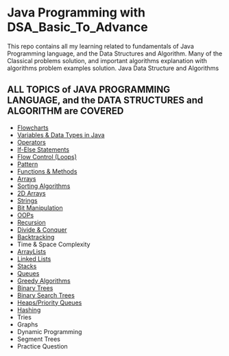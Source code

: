 # Java Programming with DSA_Basic_To_Advance
This repo contains all my learning related to fundamentals of Java Programming language, and the Data Structures and Algorithm. Many of the Classical problems solution, and important algorithms explanation with algorithms problem examples solution. Java Data Structure and Algorithms

## ALL TOPICS of JAVA PROGRAMMING LANGUAGE, and the DATA STRUCTURES and ALGORITHM are COVERED
- [Flowcharts](https://github.com/isinghabhishek/java_dsa-basic-to-advance/tree/master/01%20Flowcharts) 
- [Variables & Data Types in Java](https://github.com/isinghabhishek/java_dsa-basic-to-advance/tree/master/02%20Variables%20%26%20Data%20Types)
- [Operators](https://github.com/isinghabhishek/java_dsa-basic-to-advance/tree/master/03%20Operators)
- [If-Else Statements](https://github.com/isinghabhishek/java_dsa-basic-to-advance/tree/master/04%20If%20Else%20Stmt)
- [Flow Control (Loops)](https://github.com/isinghabhishek/java_dsa-basic-to-advance/tree/master/05%20Flow%20Control(Loops))
- [Pattern](https://github.com/isinghabhishek/java_dsa-basic-to-advance/tree/master/06%20Patterns)
- [Functions & Methods](https://github.com/isinghabhishek/java_dsa-basic-to-advance/tree/master/07%20Function%26Methods)
- [Arrays](https://github.com/isinghabhishek/java_dsa-basic-to-advance/tree/master/08%20Arrays)
- [Sorting Algorithms](https://github.com/isinghabhishek/java_dsa-basic-to-advance/tree/master/09%20Sorting%20Algorithms)
- [2D Arrays](https://github.com/isinghabhishek/java_dsa-basic-to-advance/tree/master/10%202D-Arrays)
- [Strings](https://github.com/isinghabhishek/java_dsa-basic-to-advance/tree/master/11%20Strings)
- [Bit Manipulation](https://github.com/isinghabhishek/java_dsa-basic-to-advance/tree/master/12%20Bit%20Manipulation)
- [OOPs](https://github.com/isinghabhishek/java_dsa-basic-to-advance/tree/master/13%20Oops)
- [Recursion](https://github.com/isinghabhishek/java_dsa-basic-to-advance/tree/master/14%20Recursion)
- [Divide & Conquer](https://github.com/isinghabhishek/java_dsa-basic-to-advance/tree/master/15%20Divide%26Conquer)
- [Backtracking](https://github.com/isinghabhishek/java_dsa-basic-to-advance/tree/master/16%20BackTracking)
- Time & Space Complexity
- [ArrayLists](https://github.com/isinghabhishek/java_dsa-basic-to-advance/tree/master/18%20ArrayLists)
- [Linked Lists](https://github.com/isinghabhishek/java_dsa-basic-to-advance/tree/master/19%20LinkedLists)
- [Stacks](https://github.com/isinghabhishek/java_dsa-basic-to-advance/tree/master/20%20Stacks) 
- [Queues](https://github.com/isinghabhishek/java_dsa-basic-to-advance/tree/master/21%20Queues)
- [Greedy Algorithms](https://github.com/isinghabhishek/java_dsa-basic-to-advance/tree/master/22%20Greedy%20Algorithms)
- [Binary Trees](https://github.com/isinghabhishek/java_dsa-basic-to-advance/tree/master/23%20Binary%20Trees)
- [Binary Search Trees](https://github.com/isinghabhishek/java_dsa-basic-to-advance/tree/master/24%20Binary%20Search%20Trees)
- [Heaps/Priority Queues](https://github.com/isinghabhishek/java_dsa-basic-to-advance/tree/master/25%20Heaps)
- [Hashing](https://github.com/isinghabhishek/java_dsa-basic-to-advance/tree/master/26%20Hashing)
- Tries
- Graphs
- Dynamic Programming
- Segment Trees
- Practice Question
